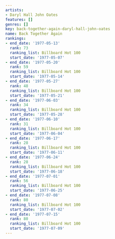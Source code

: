 ```yaml
---
artists:
- Daryl Hall John Oates
features: []
genres: []
key: back-together-again-daryl-hall-john-oates
name: Back Together Again
rankings:
- end_date: '1977-05-13'
  rank: 73
  ranking_list: Billboard Hot 100
  start_date: '1977-05-07'
- end_date: '1977-05-20'
  rank: 59
  ranking_list: Billboard Hot 100
  start_date: '1977-05-14'
- end_date: '1977-05-27'
  rank: 48
  ranking_list: Billboard Hot 100
  start_date: '1977-05-21'
- end_date: '1977-06-03'
  rank: 34
  ranking_list: Billboard Hot 100
  start_date: '1977-05-28'
- end_date: '1977-06-10'
  rank: 31
  ranking_list: Billboard Hot 100
  start_date: '1977-06-04'
- end_date: '1977-06-17'
  rank: 28
  ranking_list: Billboard Hot 100
  start_date: '1977-06-11'
- end_date: '1977-06-24'
  rank: 28
  ranking_list: Billboard Hot 100
  start_date: '1977-06-18'
- end_date: '1977-07-01'
  rank: 56
  ranking_list: Billboard Hot 100
  start_date: '1977-06-25'
- end_date: '1977-07-08'
  rank: 80
  ranking_list: Billboard Hot 100
  start_date: '1977-07-02'
- end_date: '1977-07-15'
  rank: 80
  ranking_list: Billboard Hot 100
  start_date: '1977-07-09'
---
```



